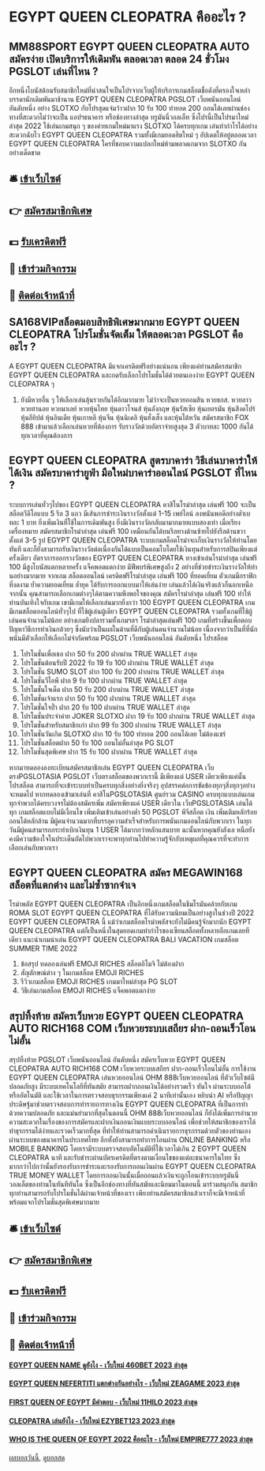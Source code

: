 # EGYPT QUEEN CLEOPATRA คืออะไร ?
## MM88SPORT EGYPT QUEEN CLEOPATRA AUTO สมัครง่าย เปิดบริการให้เดิมพัน ตลอดเวลา ตลอด 24 ชั่วโมง PGSLOT เล่นที่ไหน ?
อีกหนึ่งโบนัสต้อนรับสมาชิกใหม่ที่น่าสนใจเป็นโปรจากเว็บผู้ให้บริการเกมสล็อตชื่อดังที่ครองใจเหล่าบรรดานักเดิมพันมาช้านาน EGYPT QUEEN CLEOPATRA PGSLOT เว็บพนันออนไลน์ อันดับหนึ่ง อย่าง SLOTXO กับโปรสุดแจ่มว้าวฝาก 10 รับ 100 ทำยอด 200 ถอนได้เลยผ่านช่องทางที่สะดวกไม่ว่าจะเป็น แอปฯธนาคาร หรือช่องทางล่าสุด ทรูมันนี่วอลเล็ท ซึ่งโปรนี้เป็นโปรมาใหม่ล่าสุด 2022 ใช้เล่นเกมสนุก ๆ ของค่ายเกมใหม่มาแรง SLOTXO ได้ครบทุกเกม เล่นทำกำไรได้อย่างสะดวกฉับไว EGYPT QUEEN CLEOPATRA รวมทั้งมีเกมยอดฮิตใหม่ ๆ อัปเดตให้อยู่ตลอดเวลา EGYPT QUEEN CLEOPATRA ใครที่ชอบความแปลกใหม่ห้ามพลาดเกมจาก SLOTXO กันอย่างเด็ดขาด

## 🛎 [เข้าเว็บไซต์](https://bit.ly/3SdLNi2)
## 👉 [สมัครสมาชิกพิเศษ](https://bit.ly/3SdLNi2)
## 💵 [รับเครดิตฟรี](https://bit.ly/3dyRKHj)
## 👑 [เข้าร่วมกิจกรรม](https://bit.ly/3dyRKHj)
## 📱 [ติดต่อเจ้าหน้าที่](https://bit.ly/3dyRKHj)

## SA168VIPสล็อตมอบสิทธิพิเศษมากมาย EGYPT QUEEN CLEOPATRA โปรโมชั่นจัดเต็ม ให้ตลอดเวลา PGSLOT คืออะไร ?
A EGYPT QUEEN CLEOPATRA มีแจกเครดิตฟรีอย่างแน่นอน เพียงแค่ท่านสมัครสมาชิก EGYPT QUEEN CLEOPATRA และกดรับเลือกโปรโมชั่นได้ด้วยตนเองง่าย EGYPT QUEEN CLEOPATRA ๆ
1. ยังมีหวยอื่น ๆ ให้เลือกเล่นลุ้นรวยกันได้อีกมากมาย ไม่ว่าจะเป็นหวยออมสิน หวยธกส. หวยลาว หวยฮานอย หวยมาเลย์ หวยหุ้นไทย หุ้นดาวโจนส์ หุ้นอังกฤษ หุ้นรัสเซีย หุ้นเยอรมัน หุ้นสิงคโปร์ หุ้นอียิปต์ หุ้นอินเดีย หุ้นเกาหลี หุ้นจีน หุ้นนิเคอิ หุ้นฮั่งเส็ง และหุ้นไต้หวัน สมัครสมาชิก FOX 888 เข้ามาแล้วเลือกเล่นหวยที่ต้องการ รับรางวัลด้วยอัตราจ่ายสูงสุด 3 ตัวบาทละ 1000 กันได้ทุกเวลาที่คุณต้องการ

## EGYPT QUEEN CLEOPATRA สูตรบาคาร่า วิธีเล่นบาคาร่าให้ได้เงิน สมัครบาคาร่ายูฟ่า มือใหม่บาคาร่าออนไลน์ PGSLOT ที่ไหน ?
ระบบการเล่นทั่วๆไปของ EGYPT QUEEN CLEOPATRA คาสิโนโรม่าล่าสุด เล่นฟรี 100 จะเป็นสล็อตวีดีโอแบบ 5 รีล 3 แถว มีเส้นการชำระเงินรางวัลตั้งแต่ 1-15 เพย์ไลน์ ลงพนันพอดีอย่างต่ำเบทละ 1 บาท ยิ่งเพิ่มเงินที่ใช้ในการเดิมพันสูง ยิ่งมีเงินรางวัลกลับมามากมายแบบสองเท่า เมื่อเรียงเครื่องหมาย สมัครสมาชิกโรม่าล่าสุด เล่นฟรี 100 เหมือนกันได้บนรีลทางด้านซ้ายไปยังรีลด้านขวาตั้งแต่ 3-5 รูป EGYPT QUEEN CLEOPATRA ระบบเกมสล็อตโรม่าจะเก็บเงินรางวัลให้ท่านโดยทันที และก็ยังสามารถรับเงินรางวัลต่อเนื่องกันได้แบบเป็นคอมโบโดยใช้เงินทุนสำหรับการสปินเพียงแต่ครั้งเดียว อัตราการออกรางวัลของ EGYPT QUEEN CLEOPATRA ทางเข้าเล่นโรม่าล่าสุด เล่นฟรี 100 มีสูงโบนัสแตกหลายครั้ง แจ็คพอตแตกง่าย มีฟีพบร์พิเศษสูงถึง 2 อย่างที่ช่วยชำระเงินรางวัลให้ท่านอย่างมากมาย จากเกม สล็อตออนไลน์
เครดิตฟรีโรม่าล่าสุด เล่นฟรี 100 ที่ยอดเยี่ยม ตัวเกมมีกราฟิกที่งดงาม ย้ำความยอดเยี่ยม ล้ำยุค ได้รับการออกแบบมาให้เล่นง่าย เล่นแล้วได้เงินจริงแล้วก็นอกเหนือจากนั้น คุณสามารถเลือกเกมต่างๆได้ตามความพึงพอใจของคุณ สมัครโรม่าล่าสุด เล่นฟรี 100 ทำให้ท่านบันเทิงใจกับเกม เขามีเกมให้เลือกเล่นมากยิ่งกว่า 100 EGYPT QUEEN CLEOPATRA เกม มีเกมสล็อตออนไลน์ทั่วๆไป ที่ใช้ผู้เล่นผู้เดียว EGYPT QUEEN CLEOPATRA รวมทั้งเกมที่ใช้ผู้เล่นคนจำนวนไม่น้อย อย่างเกมยิงปลารวมทั้งเกมฯลฯ โรม่าล่าสุดเล่นฟรี 100 เกมที่สร้างขึ้นเพื่อตอบปัญหาวิธีการทำเงินกล้วยๆ ซึ่งนับว่าเป็นผลในด้านที่ดีกับผู้เล่นคนจำนวนไม่น้อย เนื่องจากว่าเป็นที่ที่นักพนันมีตัวเลือกให้เลือกไม่จำกัดพร้อม PGSLOT เว็บพนันออนไลน์ อันดับหนึ่ง โปรสล็อต
1. โปรโมชั่นเพื่อเธอ ฝาก 50 รับ 200 ฝากผ่าน TRUE WALLET ล่าสุด
2. โปรโมชั่นต้อนรับปี 2022 รับ 19 รับ 100 ฝากผ่าน TRUE WALLET ล่าสุด
3. โปรโมชั่น SUMO SLOT ฝาก 100 รับ 200 ฝากผ่าน TRUE WALLET ล่าสุด
4. โปรโมชั่นวีไอพี ฝาก 9 รับ 100 ฝากผ่าน TRUE WALLET ล่าสุด
5. โปรโมชั่นใจเด็ด ฝาก 50 รับ 200 ฝากผ่าน TRUE WALLET ล่าสุด
6. โปรโมชั่นเจ้าแรก ฝาก 50 รับ 100 ฝากผ่าน TRUE WALLET ล่าสุด
7. โปรโมชั่นใจป้ำ ฝาก 20 รับ 100 ฝากผ่าน TRUE WALLET ล่าสุด
8. โปรโมชั่นประจำค่าย JOKER SLOTXO ฝาก 19 รับ 100 ฝากผ่าน TRUE WALLET ล่าสุด
9. โปรโมชั่นสำหรับสมาชิกเก่า ฝาก 99 รับ 300 ฝากผ่าน TRUE WALLET ล่าสุด
10. โปรโมชั่นวันเกิด SLOTXO ฝาก 10 รับ 100 ทำยอด 200 ถอนได้เลย ไม่ต้องแชร์
11. โปรโมชั่นสล็อตฝาก 50 รับ 100 ถอนไม่อั้นล่าสุด PG SLOT
12. โปรโมชั่นสุดพิเศษ ฝาก 15 รับ 100 ฝากผ่าน TRUE WALLET ล่าสุด

หากมาทดลองลงทะเบียนสมัครสมาชิกเล่น EGYPT QUEEN CLEOPATRA เว็บตรงPGSLOTASIA PGSLOT เว็บตรงสล็อตของพวกเรานี้ มีเพียงแต่ USER เดียวเพียงแค่นั้น โปรสล็อต สามารถที่จะเข้าระบบทำเป็นครบทุกสิ่งอย่างยิ่งจริงๆ อุปสรรคต่อการขัดข้องทุกๆสิ่งทุกๆอย่างจะหมดไป หากทดลองเข้ามาเล่นที่ คาสิโนPGSLOTASIA ศูนย์รวม CASINO ครบทุกแบบเล่นเกมทุกจำพวกได้ครบวงจรไม่ต้องสมัครเพิ่ม สมัครเพียงแค่ USER เดียวใน เว็บPGSLOTASIA เล่นได้ทุก เกมสล็อตแบบไม่มีเงื่อนไข เพิ่มเติมเข้าเล่นอย่างต่ำ 50 PGSLOT พีจีสล็อต เงิน เพิ่มเติมหลักร้อยถอนได้หลักล้าน มีผู้คนจำนวนมากที่บรรลุความสำเร็จสำหรับการพนันเกมออนไลน์กับพวกเรา ในทุกวันมีผู้คนสามารถกระทำเบิกเงินทุน 1 USER ได้มากกว่าหลักแสนบาท ฉะนั้นหากคุณยังลังเล หนือยังคงมีความข้องใจในประเด็นถัดไปพวกเราจะพาทุกท่านไปทำความรู้จักกับเหตุผลที่คุณควรที่จะทำการเลือกเล่นกับพวกเรา

## EGYPT QUEEN CLEOPATRA สมัคร MEGAWIN168 สล็อตที่แตกต่าง และไม่ซ้ำซากจำเจ
โรม่าพลัส EGYPT QUEEN CLEOPATRA เป็นอีกหนึ่งเกมสล็อตในธีมโรมันคล้ายกับเกม ROMA SLOT EGYPT QUEEN CLEOPATRA ที่ได้รับความนิยมเป็นอย่างสูงในช่วงปี 2022 EGYPT QUEEN CLEOPATRA นี้ แม้ว่าเกมสล็อตโรม่าพลัสจะยังไม่มีคนรู้จักมากนัก EGYPT QUEEN CLEOPATRA แต่ก็เป็นหนึ่งในสุดยอดเกมทำกำไรของเซียนสล็อตทั้งหลายอีกเกมเลยทีเดียว แนะนำเกมน่าเล่น EGYPT QUEEN CLEOPATRA BALI VACATION เกมสล็อต SUMMER TIME 2022
1. ข้อสรุป ทดลองเล่นฟรี EMOJI RICHES สล็อตอิโมจิ ไม่ต้องฝาก
2. สัญลักษณ์ต่าง ๆ ในเกมสล็อต EMOJI RICHES
3. รีวิวเกมสล็อต EMOJI RICHES เกมมาใหม่ล่าสุด PG SLOT
4. วิธีเล่นเกมสล็อต EMOJI RICHES แจ็คพอตแตกง่าย

## สรุปทิ้งท้าย สมัครเว็บหวย EGYPT QUEEN CLEOPATRA AUTO RICH168 COM เว็บหวยระบบเสถียร ฝาก-ถอนเร็วโอนไม่อั้น
สรุปทิ้งท้าย PGSLOT เว็บพนันออนไลน์ อันดับหนึ่ง สมัครเว็บหวย EGYPT QUEEN CLEOPATRA AUTO RICH168 COM เว็บหวยระบบเสถียร ฝาก-ถอนเร็วโอนไม่อั้น การใช้งาน EGYPT QUEEN CLEOPATRA เล่นหวยออนไลน์ OHM 888เว็บหวยออนไลน์ ที่ตัวเว็บไซต์มีปลอดภัยสูง มีระบบเทคโนโลยีที่ทันสมัย สามารถฝากถอนเงินได้อย่างรวดเร็ว ทันใจ ผ่านระบบออโต้หรืออัตโนมัติ และใช้เวลาในการตรวจสอบธุรกรรมเพียงแค่ 2 นาทีเท่านั้นเอง หยิบนำ AI หรือปัญญาประดิษฐ์มาช่วยตรวจสอบการทำรายการทางเงิน EGYPT QUEEN CLEOPATRA ที่เป็นการทำด้วยความปลอดภัย และแม่นยำมากที่สุดในตอนนี้ OHM 888เว็บหวยออนไลน์ ก็ยังได้เพิ่มการอำนวยความสะดวกในเรื่องของการสมัครและฝากเงินถอนเงินแบบระบบออนไลน์ เพื่อช่วยให้สมาชิกของเราได้ทำธุรกรรมได้ง่ายและรวดเร็วมากที่สุด ที่ทำให้ท่านสามารถดำเนินรายการธุรกรรมด้วยตัวของท่านเองผ่านระบบของธนาคารในประเทศไทย อีกทั้งยังสามารถทำการโอนผ่าน ONLINE BANKING หรือ MOBILE BANKING โดยเรามีระบบตรวจสอบอัตโนมัติที่ใช้เวลาไม่เกิน 2 EGYPT QUEEN CLEOPATRA นาที และรับชำระผ่านบัตรเครดิตที่ตรงตามเงื่อนไขของแต่ละธนาคารในไทย ซึ่งมากกว่าไปกว่านั้นยังรองรับการชำระและรองรับการถอนเงินผ่าน EGYPT QUEEN CLEOPATRA TRUE MONEY WALLET โดยการถอนเงินนั้นเมื่อถอนแล้วเงินจะถูกโอนเข้าระบบทรูมันนี่วอลเล็ตของท่านในทันทีทันใด ซึ่งเป็นอีกช่องทางที่ทันสมัยและนิยมมาในตอนนี้ มาร่วมสนุกกัน สมาชิกทุกท่านสามารถรับโปรโมชั่นได้ผ่านเจ้าหน้าที่ของเรา เพียงท่านสมัครสมาชิกแล้วเราก็จะมีเจ้าหน้าที่พร้อมแจกโปรโมชั่นสุดพิเศษมากมาย

## 🛎 [เข้าเว็บไซต์](https://bit.ly/3SdLNi2)
## 👉 [สมัครสมาชิกพิเศษ](https://bit.ly/3SdLNi2)
## 💵 [รับเครดิตฟรี](https://bit.ly/3dyRKHj)
## 👑 [เข้าร่วมกิจกรรม](https://bit.ly/3dyRKHj)
## 📱 [ติดต่อเจ้าหน้าที่](https://bit.ly/3dyRKHj)

#### [EGYPT QUEEN NAME ดูยังไง - เว็บใหม่ 460BET 2023 ล่าสุด](https://atom.io/themes/egypt%20queen%20name%20ดูยังไง%20-%20เว็บใหม่%20460bet%202023%20ล่าสุด)
#### [EGYPT QUEEN NEFERTITI แตกต่างกันอย่างไร - เว็บใหม่ ZEAGAME 2023 ล่าสุด](https://atom.io/themes/egypt%20queen%20nefertiti%20แตกต่างกันอย่างไร%20-%20เว็บใหม่%20zeagame%202023%20ล่าสุด)
#### [FIRST QUEEN OF EGYPT มีคำตอบ - เว็บใหม่ 11HILO 2023 ล่าสุด](https://atom.io/themes/first%20queen%20of%20egypt%20มีคำตอบ%20-%20เว็บใหม่%2011hilo%202023%20ล่าสุด)
#### [CLEOPATRA เล่นยังไง - เว็บใหม่ EZYBET123 2023 ล่าสุด](https://atom.io/themes/cleopatra%20เล่นยังไง%20-%20เว็บใหม่%20ezybet123%202023%20ล่าสุด)
#### [WHO IS THE QUEEN OF EGYPT 2022 คืออะไร - เว็บใหม่ EMPIRE777 2023 ล่าสุด](https://atom.io/themes/who%20is%20the%20queen%20of%20egypt%202022%20คืออะไร%20-%20เว็บใหม่%20empire777%202023%20ล่าสุด)

[ผลบอลวันนี้](https://siamsport.tv "ผลบอลวันนี้"), [ดูบอลสด](https://siamsport.tv/ดูบอลสด "ดูบอลสด")